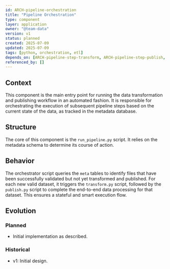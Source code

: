 ```yaml
---
id: ARCH-pipeline-orchestration
title: "Pipeline Orchestration"
type: component
layer: application
owner: "@team-data"
version: v1
status: planned
created: 2025-07-09
updated: 2025-07-09
tags: [python, orchestration, etl]
depends_on: [ARCH-pipeline-step-transform, ARCH-pipeline-step-publish, ARCH-database-schemas]
referenced_by: []
---
```

## Context
This component is the main entry point for running the data transformation and publishing workflow in an automated fashion. It is responsible for orchestrating the execution of subsequent pipeline steps based on the current state of the data, as tracked in the metadata database.

## Structure
The core of this component is the `run_pipeline.py` script. It relies on the metadata schema to determine its course of action.

## Behavior
The orchestrator script queries the `meta` tables to identify files that have been successfully validated but not yet transformed and published. For each new valid dataset, it triggers the `transform.py` script, followed by the `publish.py` script to complete the end-to-end data processing for that dataset. This ensures a stateful and smart execution flow.

## Evolution
### Planned
- Initial implementation as described.

### Historical
- v1: Initial design. 